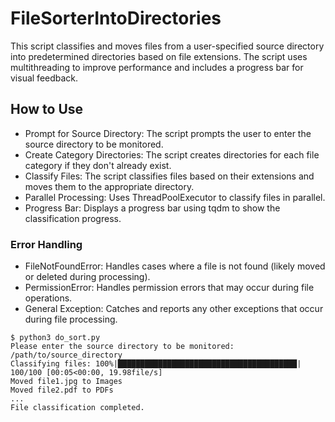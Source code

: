 # FileSorterIntoDirectories
 
This script classifies and moves files from a user-specified source directory into predetermined directories based on file extensions. The script uses multithreading to improve performance and includes a progress bar for visual feedback.

## How to Use

- Prompt for Source Directory: The script prompts the user to enter the source directory to be monitored.
- Create Category Directories: The script creates directories for each file category if they don't already exist.
- Classify Files: The script classifies files based on their extensions and moves them to the appropriate directory.
- Parallel Processing: Uses ThreadPoolExecutor to classify files in parallel.
- Progress Bar: Displays a progress bar using tqdm to show the classification progress.

### Error Handling
- FileNotFoundError: Handles cases where a file is not found (likely moved or deleted during processing).
- PermissionError: Handles permission errors that may occur during file operations.
- General Exception: Catches and reports any other exceptions that occur during file processing.

```shell
$ python3 do_sort.py
Please enter the source directory to be monitored: /path/to/source_directory
Classifying files: 100%|████████████████████████████████████████| 100/100 [00:05<00:00, 19.98file/s]
Moved file1.jpg to Images
Moved file2.pdf to PDFs
...
File classification completed.
```
